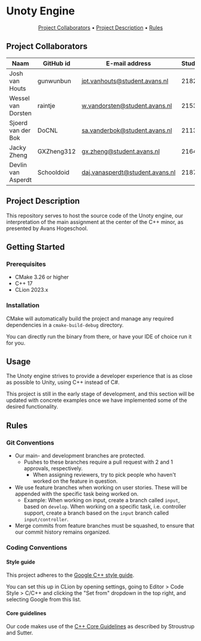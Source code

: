 # Unoty Engine

<div align="center">

[Project Collaborators](#project-collaborators) •
[Project Description](#project-description) •
[Rules](#rules) 

</div> 
  
## Project Collaborators
| **Naam**                  | **GitHub id**     | **E-mail address**              | **Studentennummer** |
|---------------------------|-------------------|---------------------------------|---------------------|
| Josh van Houts            | gunwunbun         | jpt.vanhouts@student.avans.nl   | 2182446             |
| Wessel van Dorsten        | raintje           | w.vandorsten@student.avans.nl   | 2153442             |
| Sjoerd van der Bok        | DoCNL             | sa.vanderbok@student.avans.nl   | 2113474             |
| Jacky Zheng               | GXZheng312        | gx.zheng@student.avans.nl       | 2164239             |
| Devlin van Asperdt        | Schooldoid        | daj.vanasperdt@student.avans.nl | 2187902             |
  
## Project Description
This repository serves to host the source code of the Unoty engine, our interpretation of the main assignment at
the center of the C++ minor, as presented by Avans Hogeschool.

## Getting Started

### Prerequisites
* CMake 3.26 or higher
* C++ 17
* CLion 2023.x

### Installation
CMake will automatically build the project and manage any required dependencies in a `cmake-build-debug` directory.

You can directly run the binary from there, or have your IDE of choice run it for you.

## Usage
The Unoty engine strives to provide a developer experience that is as close as possible to Unity, using C++ instead of C#.

This project is still in the early stage of development, and this section will be updated with concrete examples once we
have implemented some of the desired functionality.

## Rules

### Git Conventions
- Our main- and development branches are protected. 
    - Pushes to these branches require a pull request with 2 and 1 approvals, respectively.
      - When assigning reviewers, try to pick people who haven't worked on the feature in question.
- We use feature branches when working on user stories. These will be appended with the specific task being worked on.
  - Example: When working on input, create a branch called `input`, based on `develop`. When working on a specific task, i.e. controller support, create a branch based on the `input` branch called `input/controller`.
- Merge commits from feature branches must be squashed, to ensure that our commit history remains organized.

### Coding Conventions

#### Style guide
This project adheres to the [Google C++ style guide](https://google.github.io/styleguide/cppguide.html).

You can set this up in CLion by opening settings, going to Editor > Code Style > C/C++ and clicking the "Set from"
dropdown in the top right, and selecting Google from this list.

#### Core guidelines
Our code makes use of the [C++ Core Guidelines](https://isocpp.github.io/CppCoreGuidelines/CppCoreGuidelines) as
described by Stroustrup and Sutter.

